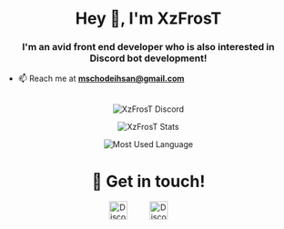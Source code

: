 <h1 align="center">Hey 👋, I'm XzFrosT</h1>
<h3 align="center">I'm an avid front end developer who is also interested in Discord bot development!</h3>



- 📫 Reach me at **[mschodeihsan@gmail.com](https://mail.google.com/mail/u/0/?view=cm&fs=1&to=mschodeihsan@gmail.com)**
<br>
<div align="center"><img src="https://discord.c99.nl/widget/theme-4/591416431598632980.png" a href="https://discord.com/users/591416431598632980"_target="blank" alt="XzFrosT Discord" ></div>
 <p align="center"> <img align="center" src="https://github-readme-stats.codestackr.vercel.app/api?username=XzFrosT&show_icons=false&theme=dark&bg_color=00000000&hide_border=true&icon_color=4F8CC9&hide_title=true&count_private=true" alt="XzFrosT Stats" /></p>
<p align="center"> <img align="center" src="https://github-readme-stats.vercel.app/api/top-langs/?username=XzFrosT&show_icons=true&layout=compact&hide_border=true&theme=dark&bg_color=00000000" alt="Most Used Language" /></p>

<h1 align="center">🤝 Get in touch!</h1>
<p align="center">
<a href="https://instagram.com/mscihsnhrd" target="_blank"><img alt="Discord" title="Discord" height="32" width="32" src="https://image.flaticon.com/icons/svg/174/174855.svg"></a>&nbsp;&nbsp;&nbsp;&nbsp;&nbsp;&nbsp;&nbsp;&nbsp;&nbsp;
<a href="https://discord.com/users/591416431598632980" target="_blank"><img alt="Discord" title="Discord" height="32" width="32" src="https://raw.githubusercontent.com/peterthehan/peterthehan/master/assets/discord.svg"></a>&nbsp;&nbsp;&nbsp;&nbsp;&nbsp;&nbsp;&nbsp;&nbsp;&nbsp;
</p>



